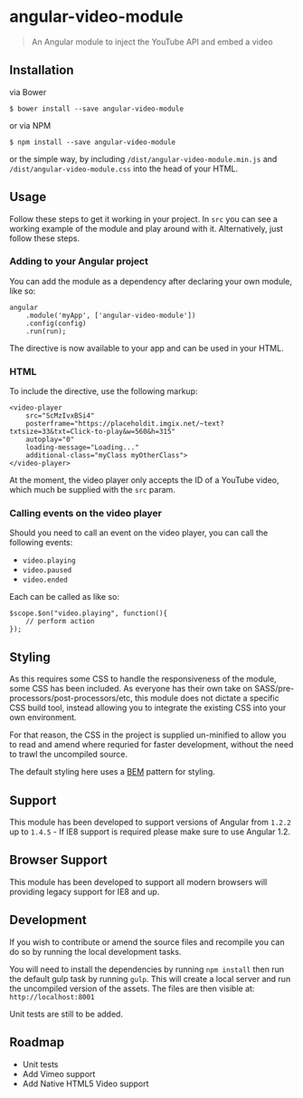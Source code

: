 # angular-video-module

> An Angular module to inject the YouTube API and embed a video

## Installation

via Bower

```
$ bower install --save angular-video-module
```

or via NPM

```
$ npm install --save angular-video-module
```

or the simple way, by including ``/dist/angular-video-module.min.js`` and ``/dist/angular-video-module.css`` into the head of your HTML.


## Usage
Follow these steps to get it working in your project. In ```src``` you can see a working example of the module and play around with it. Alternatively, just follow these steps.

### Adding to your Angular project
You can add the module as a dependency after declaring your own module, like so:
```
angular
    .module('myApp', ['angular-video-module'])
    .config(config)
    .run(run);
```
The directive is now available to your app and can be used in your HTML.

### HTML
To include the directive, use the following markup:
```
<video-player
    src="ScMzIvxBSi4"
    posterframe="https://placeholdit.imgix.net/~text?txtsize=33&txt=Click-to-play&w=560&h=315"
    autoplay="0"
    loading-message="Loading..."
    additional-class="myClass myOtherClass">
</video-player>
```
At the moment, the video player only accepts the ID of a YouTube video, which much be supplied with the ``src`` param.

### Calling events on the video player
Should you need to call an event on the video player, you can call the following events:

* ``video.playing``
* ``video.paused``
* ``video.ended``

Each can be called as like so:

```
$scope.$on("video.playing", function(){
    // perform action
});
```

## Styling
As this requires some CSS to handle the responsiveness of the module, some CSS has been included. As everyone has their own take on SASS/pre-processors/post-processors/etc, this module does not dictate a specific CSS build tool, instead allowing you to integrate the existing CSS into your own environment.

For that reason, the CSS in the project is supplied un-minified to allow you to read and amend where requried for faster development, without the need to trawl the uncompiled source.

The default styling here uses a [BEM](https://en.bem.info/) pattern for styling.

## Support

This module has been developed to support versions of Angular from ``1.2.2`` up to ``1.4.5`` - If IE8 support is required please make sure to use Angular 1.2.

## Browser Support
This module has been developed to support all modern browsers will providing legacy support for IE8 and up.

## Development
If you wish to contribute or amend the source files and recompile you can do so by running the local development tasks.

You will need to install the dependencies by running ``npm install`` then run the default gulp task by running ``gulp``. This will create a local server and run the uncompiled version of the assets. The files are then visible at: ``http://localhost:8001``

Unit tests are still to be added.

## Roadmap

* Unit tests
* Add Vimeo support
* Add Native HTML5 Video support
